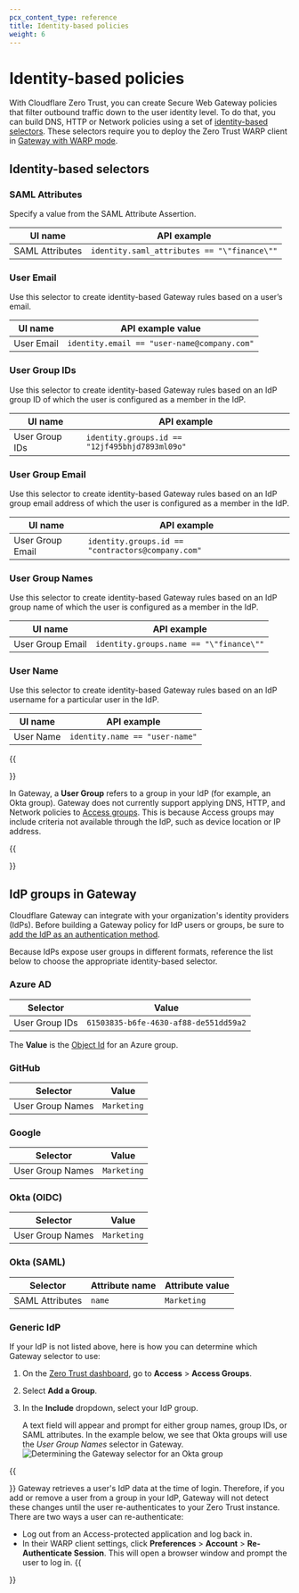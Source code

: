 ```yaml
---
pcx_content_type: reference
title: Identity-based policies
weight: 6
---
```


# Identity-based policies

With Cloudflare Zero Trust, you can create Secure Web Gateway policies that filter outbound traffic down to the user identity level. To do that, you can build DNS, HTTP or Network policies using a set of [identity-based selectors](#identity-based-selectors). These selectors require you to deploy the Zero Trust WARP client in [Gateway with WARP mode](/cloudflare-one/connections/connect-devices/warp/#warp-client-modes).

## Identity-based selectors

### SAML Attributes

Specify a value from the SAML Attribute Assertion.

| UI name         | API example                                 |
| --------------- | ------------------------------------------- |
| SAML Attributes | `identity.saml_attributes == "\"finance\""` |

### User Email

Use this selector to create identity-based Gateway rules based on a user’s email.

| UI name    | API example value                           |
| ---------- | ------------------------------------------- |
| User Email | `identity.email == "user-name@company.com"` |

### User Group IDs

Use this selector to create identity-based Gateway rules based on an IdP group ID of which the user is configured as a member in the IdP.

| UI name        | API example                                    |
| -------------- | ---------------------------------------------- |
| User Group IDs | `identity.groups.id == "12jf495bhjd7893ml09o"` |

### User Group Email

Use this selector to create identity-based Gateway rules based on an IdP group email address of which the user is configured as a member in the IdP.

| UI name          | API example                                       |
| ---------------- | ------------------------------------------------- |
| User Group Email | `identity.groups.id == "contractors@company.com"` |

### User Group Names

Use this selector to create identity-based Gateway rules based on an IdP group name of which the user is configured as a member in the IdP.

| UI name          | API example                             |
| ---------------- | --------------------------------------- |
| User Group Email | `identity.groups.name == "\"finance\""` |

### User Name

Use this selector to create identity-based Gateway rules based on an IdP username for a particular user in the IdP.

| UI name   | API example                    |
| --------- | ------------------------------ |
| User Name | `identity.name == "user-name"` |

{{<Aside type="note" header="Gateway groups vs. Access groups">}}

In Gateway, a **User Group** refers to a group in your IdP (for example, an Okta group). Gateway does not currently support applying DNS, HTTP, and Network policies to [Access groups](/cloudflare-one/identity/users/groups/). This is because Access groups may include criteria not available through the IdP, such as device location or IP address.

{{</Aside>}}

## IdP groups in Gateway

Cloudflare Gateway can integrate with your organization's identity providers (IdPs). Before building a Gateway policy for IdP users or groups, be sure to [add the IdP as an authentication method](/cloudflare-one/identity/idp-integration/).

Because IdPs expose user groups in different formats, reference the list below to choose the appropriate identity-based selector.

### Azure AD

| Selector       | Value                                 |
| -------------- | ------------------------------------- |
| User Group IDs | `61503835-b6fe-4630-af88-de551dd59a2` |

The **Value** is the [Object Id](/cloudflare-one/identity/idp-integration/azuread/#using-azuread-groups) for an Azure group.

### GitHub

| Selector         | Value       |
| ---------------- | ----------- |
| User Group Names | `Marketing` |

### Google

| Selector         | Value       |
| ---------------- | ----------- |
| User Group Names | `Marketing` |

### Okta (OIDC)

| Selector         | Value       |
| ---------------- | ----------- |
| User Group Names | `Marketing` |

### Okta (SAML)

| Selector        | Attribute name | Attribute value |
| --------------- | -------------- | --------------- |
| SAML Attributes | `name`         | `Marketing`     |

### Generic IdP

If your IdP is not listed above, here is how you can determine which Gateway selector to use:

1. On the [Zero Trust dashboard](https://one.dash.cloudflare.com/), go to **Access** > **Access Groups**.
2. Select **Add a Group**.
3. In the **Include** dropdown, select your IdP group.

   A text field will appear and prompt for either group names, group IDs, or SAML attributes. In the example below, we see that Okta groups will use the _User Group Names_ selector in Gateway.
   ![Determining the Gateway selector for an Okta group](/cloudflare-one/static/documentation/policies/identity-selector-group-names.png)

{{<Aside type="note">}}
Gateway retrieves a user's IdP data at the time of login. Therefore, if you add or remove a user from a group in your IdP, Gateway will not detect these changes until the user re-authenticates to your Zero Trust instance. There are two ways a user can re-authenticate:

- Log out from an Access-protected application and log back in.
- In their WARP client settings, click **Preferences** > **Account** > **Re-Authenticate Session**. This will open a browser window and prompt the user to log in.
  {{</Aside>}}
